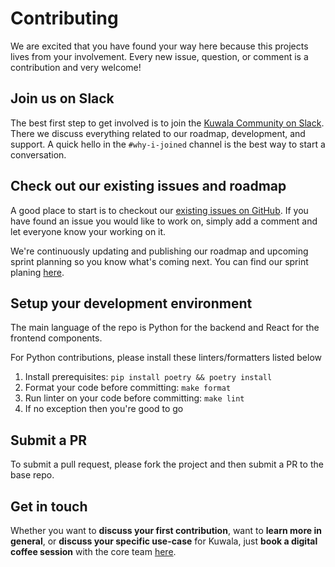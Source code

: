 # Contributing

We are excited that you have found your way here because this projects lives from your involvement. 
Every new issue, question, or comment is a contribution and very welcome!

## Join us on Slack

The best first step to get involved is to join the 
[Kuwala Community on Slack](https://join.slack.com/t/kuwala-community/shared_invite/zt-l5b2yjfp-2cdhReNACXDkLhuh0jFzZw). 
There we discuss everything related to our roadmap, development, and support.
A quick hello in the `#why-i-joined` channel is the best way to start a conversation.

## Check out our existing issues and roadmap

A good place to start is to checkout our [existing issues on GitHub](https://github.com/kuwala-io/kuwala/issues). 
If you have found an issue you would like to work on, simply add a comment and let everyone know your working on it.

We're continuously updating and publishing our roadmap and upcoming sprint planning so you know what's coming next. 
You can find our sprint planing [here](https://github.com/orgs/kuwala-io/projects/3/views/5).

## Setup your development environment

The main language of the repo is Python for the backend and React for the frontend components.

For Python contributions, please install these linters/formatters listed below

1. Install prerequisites: `pip install poetry && poetry install`
2. Format your code before committing: `make format`
3. Run linter on your code before committing: `make lint`
4. If no exception then you're good to go

## Submit a PR

To submit a pull request, please fork the project and then submit a PR to the base repo.

## Get in touch

Whether you want to **discuss your first contribution**, want to **learn more in general**, or 
**discuss your specific use-case** for Kuwala, just **book a digital coffee session** with the core team 
[here](https://calendly.com/kuwala_io/kuwala-community-chat).